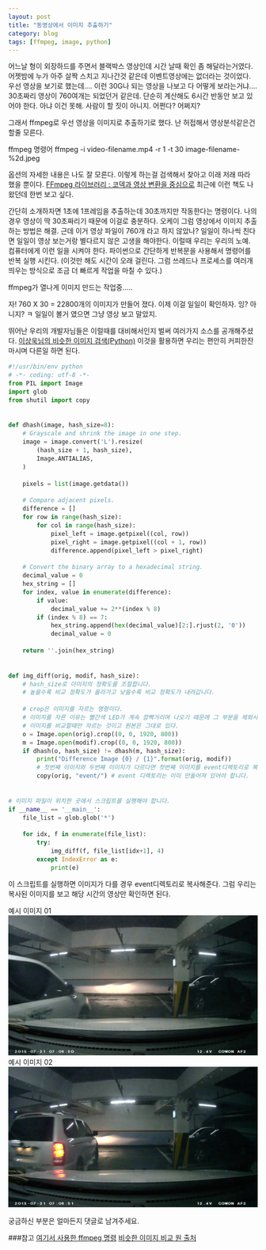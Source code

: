 ```yaml
---
layout: post
title: "동영상에서 이미지 추출하기"
category: blog
tags: [ffmpeg, image, python]
---
```

어느날 형이 외장하드를 주면서 블랙박스 영상인데 시간 날때 확인 좀 해달라는거였다.
어젯밤에 누가 아주 살짝 스치고 지나간것 같은데 이벤트영상에는 없더라는 것이었다.
우선 영상을 보기로 했는데.... 이런 30G나 되는 영상을 나보고 다 어떻게 보라는거냐....
30초짜리 영상이 760여개는 되었던거 같은데.
단순히 계산해도 6시간 반동안 보고 있어야 한다.
아냐 이건 못해. 사람이 할 짓이 아니지.
어쩐다? 어쩌지?

그래서 ffmpeg로 우선 영상을 이미지로 추출하기로 했다.
난 허접해서 영상분석같은건 할줄 모른다.

ffmpeg 명령어
    ffmpeg -i video-filename.mp4 -r 1 -t 30 image-filename-%2d.jpeg

옵션의 자세한 내용은 나도 잘 모른다.
이렇게 하는걸 검색해서 찾아고 이래 저래 따라 했을 뿐이다.
[FFmpeg 라이브러리 : 코덱과 영상 변환을 중심으로](http://www.hanbit.co.kr/ebook/look.html?isbn=9788968487729) 최근에 이런 책도 나왔던데 한번 보고 싶다.

간단히 소개하자면 1초에 1프레임을 추출하는데 30초까지만 작동한다는 명령이다.
나의 경우 영상이 딱 30초짜리기 때문에 이걸로 충분하다.
오케이 그럼 영상에서 이미지 추출하는 방법은 해결. 근데 이거 영상 파일이 760개 라고 하지 않았나?
일일이 하나씩 친다면 일일이 영상 보는거랑 별다르지 않은 고생을 해야한다.
이럴때 우리는 우리의 노예. 컴퓨터에게 이런 일을 시켜야 한다.
파이썬으로 간단하게 반복문을 사용해서 명령어를 반복 실행 시킨다.
(이것만 해도 시간이 오래 걸린다. 그럼 쓰레드나 프로세스를 여러개 띄우는 방식으로 조금 더 빠르게 작업을 마칠 수 있다.)

ffmpeg가 열나게 이미지 만드는 작업중.....

자! 760 X 30 = 22800개의 이미지가 만들어 졌다.
이제 이걸 일일이 확인하자.
잉? 아니지? ㅋ
일일이 볼거 였으면 그냥 영상 보고 말았지.

뛰어난 우리의 개발자님들은 이럴때를 대비해서인지 벌써 여러가지 소스를 공개해주셨다.
[이상욱님의 비슷한 이미지 검색(Python)](http://yisangwook.tumblr.com/post/83365685690/detecting-duplicate-images-using-python)
이것을 활용하면 우리는 편안히 커피한잔 마시며 다른일 하면 된다.

```python
#!/usr/bin/env python
# -*- coding: utf-8 -*-
from PIL import Image
import glob
from shutil import copy


def dhash(image, hash_size=8):
    # Grayscale and shrink the image in one step.
    image = image.convert('L').resize(
        (hash_size + 1, hash_size),
        Image.ANTIALIAS,
    )

    pixels = list(image.getdata())

    # Compare adjacent pixels.
    difference = []
    for row in range(hash_size):
        for col in range(hash_size):
            pixel_left = image.getpixel((col, row))
            pixel_right = image.getpixel((col + 1, row))
            difference.append(pixel_left > pixel_right)

    # Convert the binary array to a hexadecimal string.
    decimal_value = 0
    hex_string = []
    for index, value in enumerate(difference):
        if value:
            decimal_value += 2**(index % 8)
        if (index % 8) == 7:
            hex_string.append(hex(decimal_value)[2:].rjust(2, '0'))
            decimal_value = 0

    return ''.join(hex_string)


def img_diff(orig, modif, hash_size):
    # hash_size로 이미지의 정확도를 조절합니다.
    # 높을수록 비교 정확도가 올라가고 낮을수록 비교 정확도가 내려갑니다.

    # crop은 이미지를 자르는 명령이다.
    # 이미지를 자른 이유는 빨간색 LED가 계속 깜빡거리며 나오기 때문에 그 부분을 제외시키려고 잘랐다.
    # 이미지를 비교할때만 자르는 것이고 원본은 그대로 있다.
    o = Image.open(orig).crop((0, 0, 1920, 800))
    m = Image.open(modif).crop((0, 0, 1920, 800))
    if dhash(o, hash_size) != dhash(m, hash_size):
        print("Difference Image {0} / {1}".format(orig, modif))
        # 첫번째 이미지와 두번째 이미지가 다르다면 첫번째 이미지를 event디렉토리로 복사합니다.
        copy(orig, "event/") # event 디렉토리는 이미 만들어져 있어야 합니다.


# 이미지 파일이 위치한 곳에서 스크립트를 실행해야 합니다.
if __name__ == '__main__':
    file_list = glob.glob('*')

    for idx, f in enumerate(file_list):
        try:
            img_diff(f, file_list[idx+1], 4)
        except IndexError as e:
            print(e)
```

이 스크립트를 실행하면 이미지가 다를 경우 event디렉토리로 복사해준다.
그럼 우리는 복사된 이미지를 보고 해당 시간의 영상만 확인하면 된다.

예시 이미지 01
![블랙박스 영상 이미지](/images/posts/image-diff/e22c1219_001.jpeg)
예시 이미지 02
![블랙박스 영상 이미지](/images/posts/image-diff/e22c1219_002.jpeg)

궁금하신 부분은 얼마든지 댓글로 남겨주세요.

###참고
[여기서 사용한 ffmpeg 명령](http://linuxers.org/tutorial/how-extract-images-video-using-ffmpeg)
[비슷한 이미지 비교 원 출처](http://likelink.co.kr/28756)